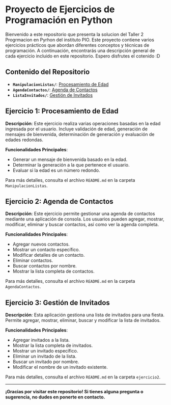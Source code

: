 # Proyecto de Ejercicios de Programación en Python

Bienvenido a este repositorio que presenta la solucion del Taller 2 Progrmacion en Pyrhon del instituto PIO. Este proyecto contiene varios ejercicios prácticos que abordan diferentes conceptos y técnicas de programación. A continuación, encontrarás una descripción general de cada ejercicio incluido en este repositorio. Espero disfrutes el cotenido :D

## Contenido del Repositorio

- **`ManipulacionListas/`**: [Procesamiento de Edad](ManipulaiconListas/README.md)
- **`AgendaContactos/`**: [Agenda de Contactos](AgendaContactos/README.md)
- **`ListaInvitados/`**: [Gestión de Invitados](ListaInvitados/README.md)

## Ejercicio 1: Procesamiento de Edad

**Descripción**: Este ejercicio realiza varias operaciones basadas en la edad ingresada por el usuario. Incluye validación de edad, generación de mensajes de bienvenida, determinación de generación y evaluación de edades redondas.

**Funcionalidades Principales**:
- Generar un mensaje de bienvenida basado en la edad.
- Determinar la generación a la que pertenece el usuario.
- Evaluar si la edad es un número redondo.

Para más detalles, consulta el archivo `README.md` en la carpeta `ManipulacionListas`.

## Ejercicio 2: Agenda de Contactos

**Descripción**: Este ejercicio permite gestionar una agenda de contactos mediante una aplicación de consola. Los usuarios pueden agregar, mostrar, modificar, eliminar y buscar contactos, así como ver la agenda completa.

**Funcionalidades Principales**:
- Agregar nuevos contactos.
- Mostrar un contacto específico.
- Modificar detalles de un contacto.
- Eliminar contactos.
- Buscar contactos por nombre.
- Mostrar la lista completa de contactos.

Para más detalles, consulta el archivo `README.md` en la carpeta `AgendaContactos`.

## Ejercicio 3: Gestión de Invitados

**Descripción**: Esta aplicación gestiona una lista de invitados para una fiesta. Permite agregar, mostrar, eliminar, buscar y modificar la lista de invitados.

**Funcionalidades Principales**:
- Agregar invitados a la lista.
- Mostrar la lista completa de invitados.
- Mostrar un invitado específico.
- Eliminar un invitado de la lista.
- Buscar un invitado por nombre.
- Modificar el nombre de un invitado existente.

Para más detalles, consulta el archivo `README.md` en la carpeta `ejercicio2`.


---

**¡Gracias por visitar este repositorio! Si tienes alguna pregunta o sugerencia, no dudes en ponerte en contacto.**